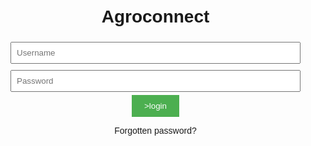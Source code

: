 <!DOCTYPE html>
<html lang="en">
<head>
    <meta charset="UTF-8">
    <meta name="viewport" content="width=device-width, initial-scale=1.0">
    <title>Agroconnect</title>
    <style>
        /* Styles for both pages */
        body {
            font-family: Arial, sans-serif;
            text-align: center;
            margin: 0;
            padding: 0;
        }

        #main {
            max-width: 600px;
            margin: 0 auto;
            padding: 20px;
        }

        input {
            width: 100%;
            padding: 8px;
            margin: 5px 0;
            box-sizing: border-box;
        }

        button {
            padding: 10px 20px;
            background-color: #4CAF50;
            color: white;
            border: none;
            cursor: pointer;
        }

        button:hover {
            background-color: #45a049;
        }

        .hidden {
            display: none;
        }

        #space {
            margin: 10px;
        }

        /* Styles for shopping cart */
        .container {
            display: flex;
            justify-content: space-around;
            flex-wrap: wrap;
        }

        .item {
            margin: 20px;
            text-align: center;
        }

        img {
            width: 200px;
            height: 200px;
            object-fit: cover;
            margin-bottom: 10px;
        }

        select {
            margin-bottom: 10px;
        }

        #cart {
            background-color: #f9f9f9;
            padding: 20px;
            margin-top: 20px;
        }

        #cartItems {
            list-style-type: none;
            padding: 0;
        }

        li {
            margin-bottom: 10px;
        }
    </style>
</head>
<body>
    <!DOCTYPE html>
<html lang="en">
  
  <head>
    <meta charset="UTF-8">
    <meta name="viewport" content="width=device-width, initial-scale=1.0">
    <title>
      Agroconnect
    </title>
    <style>
      body { font-family: Arial, sans-serif; text-align: center; margin: 0;
      padding: 0; } #main { max-width: 600px; margin: 0 auto; padding: 20px;
      } input { width: 100%; padding: 8px; margin: 5px 0; box-sizing: border-box;
      } button { padding: 10px 20px; background-color: #4CAF50; color: white;
      border: none; cursor: pointer; } button:hover { background-color: #45a049;
      } .hidden { display: none; } #space{ margin:10px; }
    </style>
  </head>
  
  <body>
    <div id="main">
      <h1>
        Agroconnect
      </h1>
      <div id="loginSection">
        <input type="text" id="username" placeholder="Username">
        <br>
        <input type="password" id="loginpassword" placeholder="Password">
        <br>
		<a href="file:///C:/Users/addis/Desktop/iop/new6.html">
    <button onclick="login()">>login</button>
</a>
        <br>
        <p id="forgotPassword" onclick="showForgotPassword()">
          Forgotten password?
        </p>
        <div id="forgotPasswordSection" class="hidden">
          
          <input type="text" id="usernameofuser" placeholder="Username">
          <input type="phone" id="newphonenumber" placeholder="Enter registered phonenumber">
          
          <input type="password" id="newPassword" placeholder="Enter New Password">
          <br>
          <button onclick="updatePassword()">
            Submit
          </button>
        </div>
      </div>
      
      <div id="space">
        </div?>
        <button onclick="showCreateAccount()">
          Create New Account
        </button>
        <div id="createAccountSection" class="hidden">
          <input type="text" id="name" placeholder="Name">
          <br>
          <input type="password" id="password" placeholder="Password">
          <br>
          <input type="tel" id="phone" placeholder="Phone Number">
          <br>
          <button onclick="createAccount()">
            Submit
          </button>
          <p id="successMessage" class="hidden">
            Account created successfully!
          </p>
        </div>
      </div>
      <script>
        let userobj = {};
        function login() {
          var username = document.getElementById('username').value;
          var password = document.getElementById('loginpassword').value;console.log(username);console.log(password);
          var users = JSON.parse(localStorage.getItem('users')) || [];
          var user = users.find(u =>u.name === username && u.password === password);
          if (user) {
            alert('Login successful!');
          } else {
            alert('Invalid username or password.');
          }document.getElementById('username').value = "";
          document.getElementById('loginpassword').value = "";
        }
        function showForgotPassword() {
          document.getElementById('forgotPasswordSection').classList.toggle('hidden');
        }
        function updatePassword() {
          var username = document.getElementById('usernameofuser').value;
          var newPassword = document.getElementById('newPassword').value;
          var newphonenumber = document.getElementById('newphonenumber').value;
          var users = JSON.parse(localStorage.getItem('users')) || [];
          var userIndex = users.findIndex(u =>u.name === username && u.phone === newphonenumber); 
		  if (userIndex !== -1) {
            users[userIndex].password = newPassword;
            localStorage.setItem('users', JSON.stringify(users));
            alert('Password updated successfully!');
          } else {
            alert('Invalid username or password.');
          }document.getElementById('usernameofuser').value = "";
          document.getElementById('newPassword').value = "";
          document.getElementById('newphonenumber').value = "";
        }
        function showCreateAccount() {
          document.getElementById('createAccountSection').classList.toggle('hidden');
        }
        function createAccount() {
          var name = document.getElementById('name').value;
          var password = document.getElementById('password').value;
          var phone = document.getElementById('phone').value;
          if (name.trim() === '' || password.trim() === '' || phone.trim() === '') {
            alert('Please fill in all fields.');
            return;
          }
          if (!/^\d{10}$/.test(phone)) {
            alert('Phone number must be 10 digits.');
            return;
          }
          var users = JSON.parse(localStorage.getItem('users')) || [];
          users.push({
            name: name,
            password: password,
            phone: phone
          });
          localStorage.setItem('users', JSON.stringify(users));
          document.getElementById('successMessage').classList.remove('hidden');
          setTimeout(function() {
            document.getElementById('successMessage').classList.add('hidden');
            document.getElementById('createAccountSection').classList.add('hidden');
          },
          1000);userobj = localStorage.getItem("users");console.log(userobj);document.getElementById('name').value = "";
          document.getElementById('password').value = "";
          document.getElementById('phone').value = "";
        }
      </script>
  </body>

</html>
